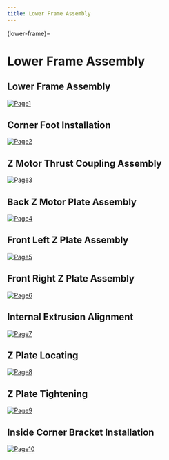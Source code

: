 ```yaml
---
title: Lower Frame Assembly
---
```


(lower-frame)=
# Lower Frame Assembly

## Lower Frame Assembly
[![Page1](_static/lower_frame0.png)](_static/lower_frame0.png)

## Corner Foot Installation
[![Page2](_static/lower_frame1.png)](_static/lower_frame1.png)

## Z Motor Thrust Coupling Assembly
[![Page3](_static/lower_frame2.png)](_static/lower_frame2.png)

## Back Z Motor Plate Assembly
[![Page4](_static/lower_frame3.png)](_static/lower_frame3.png)

## Front Left Z Plate Assembly
[![Page5](_static/lower_frame4.png)](_static/lower_frame4.png)

## Front Right Z Plate Assembly
[![Page6](_static/lower_frame5.png)](_static/lower_frame5.png)

## Internal Extrusion Alignment
[![Page7](_static/lower_frame6.png)](_static/lower_frame6.png)

## Z Plate Locating 
[![Page8](_static/lower_frame7.png)](_static/lower_frame7.png)

## Z Plate Tightening
[![Page9](_static/lower_frame8.png)](_static/lower_frame8.png)

## Inside Corner Bracket Installation
[![Page10](_static/lower_frame9.png)](_static/lower_frame9.png)
